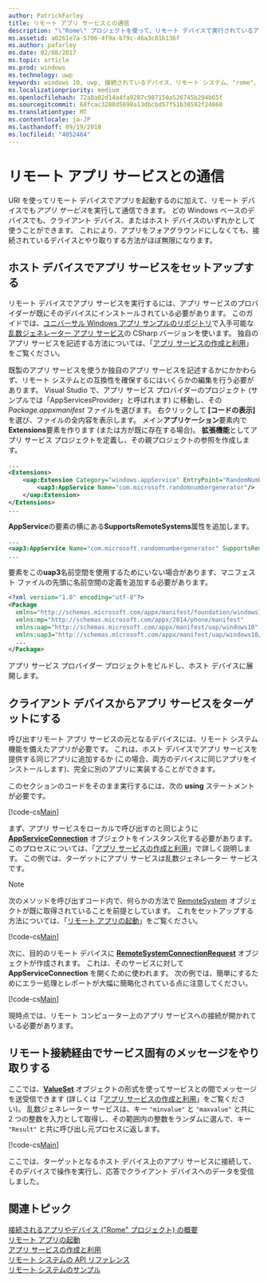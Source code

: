 ```yaml
---
author: PatrickFarley
title: リモート アプリ サービスとの通信
description: "\"Rome\" プロジェクトを使って、リモート デバイスで実行されているアプリ サービスとメッセージをやり取りします。"
ms.assetid: a0261e7a-5706-4f9a-b79c-46a3c81b136f
ms.author: pafarley
ms.date: 02/08/2017
ms.topic: article
ms.prod: windows
ms.technology: uwp
keywords: windows 10, uwp, 接続されているデバイス、リモート システム、"rome"、"rome"プロジェクト、バック グラウンド タスク、アプリ サービス
ms.localizationpriority: medium
ms.openlocfilehash: 72a8a02d14a4fa9287c987150a526745b294b65f
ms.sourcegitcommit: 68fcac3288d5698a13dbcbd57f51b30592f24860
ms.translationtype: MT
ms.contentlocale: ja-JP
ms.lasthandoff: 09/19/2018
ms.locfileid: "4052464"
---
```

# <a name="communicate-with-a-remote-app-service"></a>リモート アプリ サービスとの通信

URI を使ってリモート デバイスでアプリを起動するのに加えて、リモート デバイスでも*アプリ サービス*を実行して通信できます。 どの Windows ベースのデバイスでも、クライアント デバイス、またはホスト デバイスのいずれかとして使うことができます。 これにより、アプリをフォアグラウンドにしなくても、接続されているデバイスとやり取りする方法がほぼ無限になります。

## <a name="set-up-the-app-service-on-the-host-device"></a>ホスト デバイスでアプリ サービスをセットアップする
リモート デバイスでアプリ サービスを実行するには、アプリ サービスのプロバイダーが既にそのデバイスにインストールされている必要があります。 このガイドでは、[ユニバーサル Windows アプリ サンプルのリポジトリ](https://github.com/Microsoft/Windows-universal-samples/tree/master/Samples/AppServices)で入手可能な[乱数ジェネレーター アプリ サービス](https://github.com/Microsoft/Windows-universal-samples/tree/master/Samples/AppServices)の CSharp バージョンを使います。 独自のアプリ サービスを記述する方法については、「[アプリ サービスの作成と利用](how-to-create-and-consume-an-app-service.md)」をご覧ください。

既製のアプリ サービスを使うか独自のアプリ サービスを記述するかにかかわらず、リモート システムとの互換性を確保するにはいくらかの編集を行う必要があります。 Visual Studio で、アプリ サービス プロバイダーのプロジェクト (サンプルでは「AppServicesProvider」と呼ばれます) に移動し、その _Package.appxmanifest_ ファイルを選びます。 右クリックして **[コードの表示]** を選び、ファイルの全内容を表示します。 メイン**アプリケーション**要素内で**Extensions**要素を作ります (または方が既に存在する場合)。 **拡張機能**としてアプリ サービス プロジェクトを定義し、その親プロジェクトの参照を作成します。

``` xml
...
<Extensions>
    <uap:Extension Category="windows.appService" EntryPoint="RandomNumberService.RandomNumberGeneratorTask">
        <uap3:AppService Name="com.microsoft.randomnumbergenerator"/>
    </uap:Extension>
</Extensions>
...
```

**AppService**の要素の横にある**SupportsRemoteSystems**属性を追加します。

``` xml
...
<uap3:AppService Name="com.microsoft.randomnumbergenerator" SupportsRemoteSystems="true"/>
...
```

要素をこの**uap3**名前空間を使用するためにいない場合があります、マニフェスト ファイルの先頭に名前空間の定義を追加する必要があります。

```xml
<?xml version="1.0" encoding="utf-8"?>
<Package
  xmlns="http://schemas.microsoft.com/appx/manifest/foundation/windows10"
  xmlns:mp="http://schemas.microsoft.com/appx/2014/phone/manifest"
  xmlns:uap="http://schemas.microsoft.com/appx/manifest/uap/windows10"
  xmlns:uap3="http://schemas.microsoft.com/appx/manifest/uap/windows10/3">
  ...
</Package>
```

アプリ サービス プロバイダー プロジェクトをビルドし、ホスト デバイスに展開します。

## <a name="target-the-app-service-from-the-client-device"></a>クライアント デバイスからアプリ サービスをターゲットにする
呼び出すリモート アプリ サービスの元となるデバイスには、リモート システム機能を備えたアプリが必要です。 これは、ホスト デバイスでアプリ サービスを提供する同じアプリに追加するか (この場合、両方のデバイスに同じアプリをインストールします)、完全に別のアプリに実装することができます。

このセクションのコードをそのまま実行するには、次の **using** ステートメントが必要です。

[!code-cs[Main](./code/RemoteAppService/MainPage.xaml.cs#SnippetUsings)]


まず、アプリ サービスをローカルで呼び出すのと同じように [**AppServiceConnection**](https://msdn.microsoft.com/library/windows/apps/Windows.ApplicationModel.AppService.AppServiceConnection) オブジェクトをインスタンス化する必要があります。 このプロセスについては、「[アプリ サービスの作成と利用](how-to-create-and-consume-an-app-service.md)」で詳しく説明します。 この例では、ターゲットにアプリ サービスは乱数ジェネレーター サービスです。

> [!NOTE]
> 次のメソッドを呼び出すコード内で、何らかの方法で [RemoteSystem](https://msdn.microsoft.com/library/windows/apps/Windows.System.RemoteSystems.RemoteSystem) オブジェクトが既に取得されていることを前提としています。 これをセットアップする方法については、「[リモート アプリの起動](launch-a-remote-app.md)」をご覧ください。

[!code-cs[Main](./code/RemoteAppService/MainPage.xaml.cs#SnippetAppService)]

次に、目的のリモート デバイスに [**RemoteSystemConnectionRequest**](https://msdn.microsoft.com/library/windows/apps/Windows.System.RemoteSystems.RemoteSystemConnectionRequest) オブジェクトが作成されます。 これは、そのサービスに対して **AppServiceConnection** を開くために使われます。 次の例では、簡単にするためにエラー処理とレポートが大幅に簡略化されている点に注意してください。

[!code-cs[Main](./code/RemoteAppService/MainPage.xaml.cs#SnippetRemoteConnection)]

現時点では、リモート コンピューター上のアプリ サービスへの接続が開かれている必要があります。

## <a name="exchange-service-specific-messages-over-the-remote-connection"></a>リモート接続経由でサービス固有のメッセージをやり取りする

ここでは、[**ValueSet**](https://msdn.microsoft.com/library/windows/apps/windows.foundation.collections.valueset) オブジェクトの形式を使ってサービスとの間でメッセージを送受信できます (詳しくは「[アプリ サービスの作成と利用](how-to-create-and-consume-an-app-service.md)」をご覧ください)。 乱数ジェネレーター サービスは、キー `"minvalue"` と `"maxvalue"` と共に 2 つの整数を入力として取得し、その範囲内の整数をランダムに選んで、キー `"Result"` と共に呼び出し元プロセスに返します。

[!code-cs[Main](./code/RemoteAppService/MainPage.xaml.cs#SnippetSendMessage)]

ここでは、ターゲットとなるホスト デバイス上のアプリ サービスに接続して、そのデバイスで操作を実行し、応答でクライアント デバイスへのデータを受信しました。

## <a name="related-topics"></a>関連トピック

[接続されるアプリやデバイス ("Rome" プロジェクト) の概要](connected-apps-and-devices.md)  
[リモート アプリの起動](launch-a-remote-app.md)  
[アプリ サービスの作成と利用](how-to-create-and-consume-an-app-service.md)  
[リモート システムの API リファレンス](https://msdn.microsoft.com/library/windows/apps/Windows.System.RemoteSystems)  
[リモート システムのサンプル](https://github.com/Microsoft/Windows-universal-samples/tree/dev/Samples/RemoteSystems)
